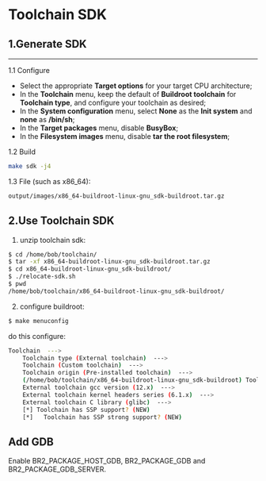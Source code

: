 
# Toolchain SDK

## 1.Generate SDK
--------

1.1 Configure

- Select the appropriate **Target options** for your target CPU architecture;
- In the **Toolchain** menu, keep the default of **Buildroot toolchain** for **Toolchain type**, and configure your toolchain as desired;
- In the **System configuration** menu, select **None** as the **Init system** and **none** as **/bin/sh**;
- In the **Target packages** menu, disable **BusyBox**;
- In the **Filesystem images** menu, disable **tar the root filesystem**;

1.2 Build

```bash
make sdk -j4
```

1.3 File (such as x86_64):

```bash
output/images/x86_64-buildroot-linux-gnu_sdk-buildroot.tar.gz
```


## 2.Use Toolchain SDK

1. unzip toolchain sdk:

```bash
$ cd /home/bob/toolchain/
$ tar -xf x86_64-buildroot-linux-gnu_sdk-buildroot.tar.gz
$ cd x86_64-buildroot-linux-gnu_sdk-buildroot/
$ ./relocate-sdk.sh
$ pwd
/home/bob/toolchain/x86_64-buildroot-linux-gnu_sdk-buildroot/
```

2. configure buildroot:

```bash
$ make menuconfig
```

do this configure:

```bash
Toolchain  --->
    Toolchain type (External toolchain)  --->
    Toolchain (Custom toolchain)  --->
    Toolchain origin (Pre-installed toolchain)  --->
    (/home/bob/toolchain/x86_64-buildroot-linux-gnu_sdk-buildroot) Toolchain path
    External toolchain gcc version (12.x)  --->
    External toolchain kernel headers series (6.1.x)  --->
    External toolchain C library (glibc)  --->
    [*] Toolchain has SSP support? (NEW)
    [*]   Toolchain has SSP strong support? (NEW)
```


## Add GDB

Enable BR2_PACKAGE_HOST_GDB, BR2_PACKAGE_GDB and BR2_PACKAGE_GDB_SERVER.
